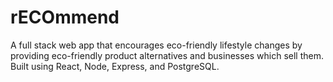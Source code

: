 # rECOmmend

A full stack web app that encourages eco-friendly lifestyle changes by providing eco-friendly product alternatives and businesses which sell them. Built using React, Node, Express, and PostgreSQL.
